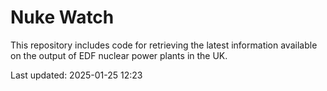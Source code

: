 # Nuke Watch

This repository includes code for retrieving the latest information available on the output of EDF nuclear power plants in the UK.

Last updated: 2025-01-25 12:23